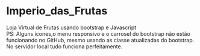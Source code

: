 # Imperio_das_Frutas
 Loja Virtual de Frutas usando bootstrap e Javascript <br>
 PS: Alguns icones,o menu responsivo e o carrosel do bootstrap não estão funcionando no GitHub, mesmo usando as classe atualizadas do bootstrap.<br> 
 No servidor local tudo funciona perfeitamente.
 
